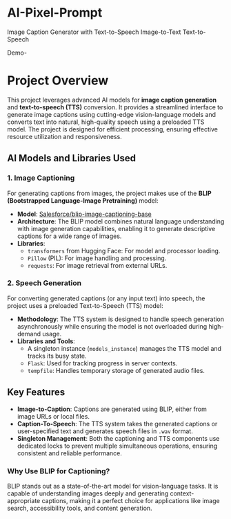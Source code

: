 # AI-Pixel-Prompt
Image Caption Generator with Text-to-Speech
Image-to-Text 
Text-to-Speech

Demo- 

# Project Overview
This project leverages advanced AI models for **image caption generation** and **text-to-speech (TTS)** conversion. It provides a streamlined interface to generate image captions using cutting-edge vision-language models and converts text into natural, high-quality speech using a preloaded TTS model. The project is designed for efficient processing, ensuring effective resource utilization and responsiveness.
## AI Models and Libraries Used
### 1. **Image Captioning**
For generating captions from images, the project makes use of the **BLIP (Bootstrapped Language-Image Pretraining)** model:
- **Model**: [Salesforce/blip-image-captioning-base]()
- **Architecture**: The BLIP model combines natural language understanding with image generation capabilities, enabling it to generate descriptive captions for a wide range of images.
- **Libraries**:
    - `transformers` from Hugging Face: For model and processor loading.
    - `Pillow` (PIL): For image handling and processing.
    - `requests`: For image retrieval from external URLs.

### 2. **Speech Generation**
For converting generated captions (or any input text) into speech, the project uses a preloaded Text-to-Speech (TTS) model:
- **Methodology**: The TTS system is designed to handle speech generation asynchronously while ensuring the model is not overloaded during high-demand usage.
- **Libraries and Tools**:
    - A singleton instance (`models_instance`) manages the TTS model and tracks its busy state.
    - `Flask`: Used for tracking progress in server contexts.
    - `tempfile`: Handles temporary storage of generated audio files.

## Key Features
- **Image-to-Caption**: Captions are generated using BLIP, either from image URLs or local files.
- **Caption-To-Speech**: The TTS system takes the generated captions or user-specified text and generates speech files in `.wav` format.
- **Singleton Management**: Both the captioning and TTS components use dedicated locks to prevent multiple simultaneous operations, ensuring consistent and reliable performance.

### Why Use BLIP for Captioning?
BLIP stands out as a state-of-the-art model for vision-language tasks. It is capable of understanding images deeply and generating context-appropriate captions, making it a perfect choice for applications like image search, accessibility tools, and content generation.



